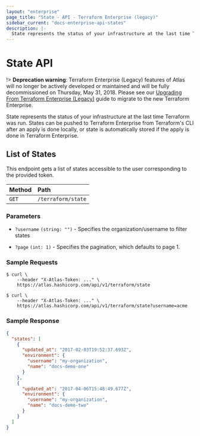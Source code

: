 ```yaml
---
layout: "enterprise"
page_title: "State - API - Terraform Enterprise (legacy)"
sidebar_current: "docs-enterprise-api-states"
description: |-
  State represents the status of your infrastructure at the last time Terraform was run.
---
```


# State API

!> **Deprecation warning**: Terraform Enterprise (Legacy) features of Atlas will no longer be actively developed or maintained and will be fully decommissioned on Thursday, May 31, 2018. Please see our [Upgrading From Terraform Enterprise (Legacy)](https://www.terraform.io/docs/enterprise/upgrade/index.html) guide to migrate to the new Terraform Enterprise.

State represents the status of your infrastructure at the last time Terraform
was run. States can be pushed to Terraform Enterprise from Terraform's CLI after
an apply is done locally, or state is automatically stored if the apply is done
in Terraform Enterprise.

## List of States

This endpoint gets a list of states accessible to the user corresponding to the
provided token.

| Method | Path           |
| :----- | :------------- |
| `GET`  | `/terraform/state` |

### Parameters

- `?username` `(string: "")` - Specifies the organization/username to filter
  states

- `?page` `(int: 1)` - Specifies the pagination, which defaults to page 1.

### Sample Requests

```text
$ curl \
    --header "X-Atlas-Token: ..." \
    https://atlas.hashicorp.com/api/v1/terraform/state
```

```text
$ curl \
    --header "X-Atlas-Token: ..." \
    https://atlas.hashicorp.com/api/v1/terraform/state?username=acme
```

### Sample Response

```json
{
  "states": [
    {
      "updated_at": "2017-02-03T19:52:37.693Z",
      "environment": {
        "username": "my-organization",
        "name": "docs-demo-one"
      }
    },
    {
      "updated_at": "2017-04-06T15:48:49.677Z",
      "environment": {
        "username": "my-organization",
        "name": "docs-demo-two"
      }
    }
  ]
}
```
